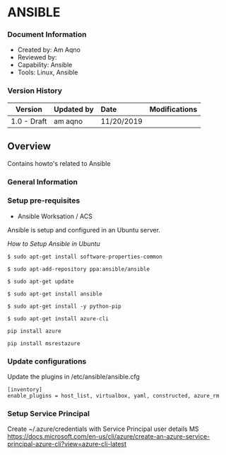 # ANSIBLE

### Document Information

- Created by: Am Aqno
- Reviewed by: 
- Capability: Ansible
- Tools: Linux, Ansible

### Version History

| Version | Updated by | Date | Modifications |
|-------|:-------------|:-----|:-----|
| 1.0 - Draft | am aqno | 11/20/2019 | |

## Overview

Contains howto's related to Ansible

### General Information


### Setup pre-requisites 
- Ansible Worksation / ACS

Ansible is setup and configured in an Ubuntu server.


*How to Setup Ansible in Ubuntu*
```
$ sudo apt-get install software-properties-common

$ sudo apt-add-repository ppa:ansible/ansible

$ sudo apt-get update

$ sudo apt-get install ansible

$ sudo apt-get install -y python-pip

$ sudo apt-get install azure-cli

pip install azure

pip install msrestazure

```
### Update configurations
Update the plugins in  /etc/ansible/ansible.cfg

```
[inventory]
enable_plugins = host_list, virtualbox, yaml, constructed, azure_rm
```
### Setup Service Principal
Create ~/.azure/credentials with Service Principal user details 
MS https://docs.microsoft.com/en-us/cli/azure/create-an-azure-service-principal-azure-cli?view=azure-cli-latest


